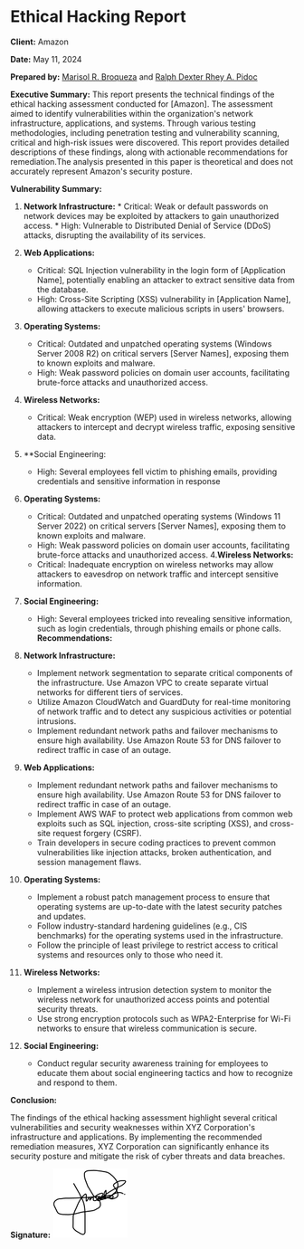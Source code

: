 # Ethical Hacking Report 

**Client:** Amazon

**Date:** May 11, 2024

**Prepared by:** [Marisol R. Broqueza](https://www.facebook.com/marisol.broqueza)  and [Ralph Dexter Rhey A. Pidoc](https://www.facebook.com/dexterpidoc)


**Executive Summary:** This report presents the technical findings of the ethical hacking assessment 
conducted for [Amazon]. The assessment aimed to identify vulnerabilities within the 
organization's network infrastructure, applications, and systems. Through various testing methodologies, 
including penetration testing and vulnerability scanning, critical and high-risk issues were discovered. 
This report provides detailed descriptions of these findings, along with actionable recommendations for 
remediation.The analysis presented in this paper is theoretical and does not accurately represent Amazon's security posture. 

**Vulnerability Summary:**

1. **Network Infrastructure:**
       * Critical: Weak or default passwords on network devices may be exploited by attackers to gain unauthorized access.
       * High: Vulnerable to Distributed Denial of Service (DDoS) attacks, disrupting the availability of its services.

3. **Web Applications:**
      * Critical: SQL Injection vulnerability in the login form of [Application Name], potentially 
        enabling an attacker to extract sensitive data from the database.
      * High: Cross-Site Scripting (XSS) vulnerability in [Application Name], allowing attackers to 
        execute malicious scripts in users' browsers.

4. **Operating Systems:**
      * Critical: Outdated and unpatched operating systems (Windows Server 2008 R2) on 
        critical servers [Server Names], exposing them to known exploits and malware.
      * High: Weak password policies on domain user accounts, facilitating brute-force attacks 
        and unauthorized access.

6. **Wireless Networks:**
     * Critical: Weak encryption (WEP) used in wireless networks, allowing attackers to 
       intercept and decrypt wireless traffic, exposing sensitive data.
8. **Social Engineering:
     * High: Several employees fell victim to phishing emails, providing credentials and 
       sensitive information in response

3. **Operating Systems:**
     * Critical: Outdated and unpatched operating systems (Windows 11 Server 2022) on 
       critical servers [Server Names], exposing them to known exploits and malware.
     * High: Weak password policies on domain user accounts, facilitating brute-force attacks 
       and unauthorized access.
4.**Wireless Networks:**
    *  Critical: Inadequate encryption on wireless networks may allow attackers
       to eavesdrop on network traffic and intercept sensitive information.
5. **Social Engineering:**
    * High: Several employees tricked into revealing sensitive information, such as login
      credentials, through phishing emails or phone calls.
**Recommendations:**
1.  **Network Infrastructure:**
    * Implement network segmentation to separate critical components of the infrastructure.
      Use Amazon VPC to create separate virtual networks for different tiers of services.
    * Utilize Amazon CloudWatch and GuardDuty for real-time monitoring of network traffic and to
      detect any suspicious activities or potential intrusions.
    * Implement redundant network paths and failover mechanisms to ensure high availability.
      Use Amazon Route 53 for DNS failover to redirect traffic in case of an outage.
2. **Web Applications:**
   *  Implement redundant network paths and failover mechanisms to ensure high availability.
      Use Amazon Route 53 for DNS failover to redirect traffic in case of an outage.
   * Implement AWS WAF to protect web applications from common web exploits such as SQL injection,
     cross-site scripting (XSS), and cross-site request forgery (CSRF).
   * Train developers in secure coding practices to prevent common vulnerabilities like injection attacks,
     broken authentication, and session management flaws.
3. **Operating Systems:**
   * Implement a robust patch management process to ensure that operating systems are up-to-date with
     the latest security patches and updates.
   * Follow industry-standard hardening guidelines (e.g., CIS benchmarks) for the operating systems used in the infrastructure.
   * Follow the principle of least privilege to restrict access to critical systems and resources only to those who need it.
4. **Wireless Networks:**
   * Implement a wireless intrusion detection system to monitor the wireless network for unauthorized
     access points and potential security threats.
   * Use strong encryption protocols such as WPA2-Enterprise for Wi-Fi networks to ensure that
     wireless communication is secure.
5. **Social Engineering:**
   * Conduct regular security awareness training for employees to educate
     them about social engineering tactics and how to recognize and respond to them.

  
**Conclusion:**

The findings of the ethical hacking assessment highlight several critical vulnerabilities and 
security weaknesses within XYZ Corporation's infrastructure and applications. By implementing the 
recommended remediation measures, XYZ Corporation can significantly enhance its security posture and 
mitigate the risk of cyber threats and data breaches.


**Signature:** ![Signature](signature.png)
